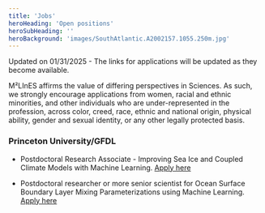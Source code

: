 ```yaml
---
title: 'Jobs'
heroHeading: 'Open positions'
heroSubHeading: ''
heroBackground: 'images/SouthAtlantic.A2002157.1055.250m.jpg'
---
```


Updated on 01/31/2025 - The links for applications will be updated as they become available.

M²LInES affirms the value of differing perspectives in Sciences. As such, we strongly encourage applications from women, racial and ethnic minorities, and other individuals who are under-represented in the profession, across color, creed, race, ethnic and national origin, physical ability, gender and sexual identity, or any other legally protected basis.

### Princeton University/GFDL

* Postdoctoral Research Associate - Improving Sea Ice and Coupled Climate Models with Machine Learning. [Apply here](https://puwebp.princeton.edu/AcadHire/apply/application.xhtml?listingId=37582)

* Postdoctoral researcher or more senior scientist for Ocean Surface Boundary Layer Mixing Parameterizations using Machine Learning. [Apply here](https://puwebp.princeton.edu/AcadHire/apply/application.xhtml?listingId=36662)
